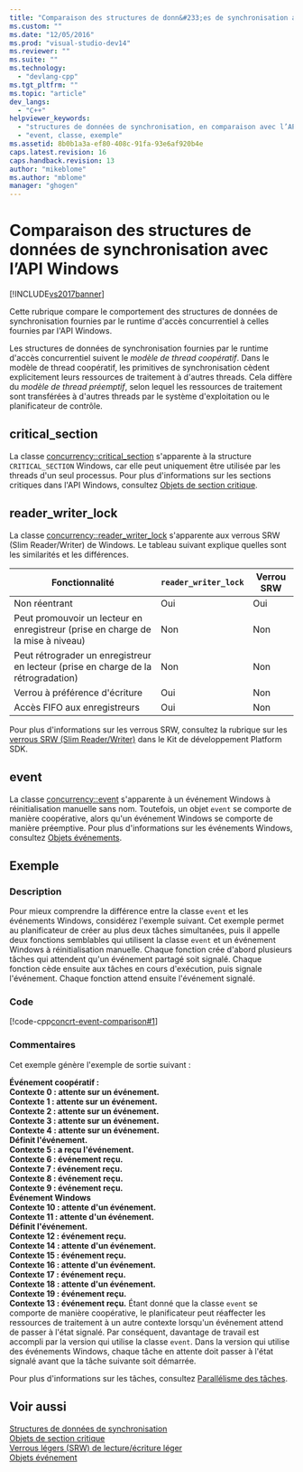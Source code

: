```yaml
---
title: "Comparaison des structures de donn&#233;es de synchronisation avec l’API Windows | Microsoft Docs"
ms.custom: ""
ms.date: "12/05/2016"
ms.prod: "visual-studio-dev14"
ms.reviewer: ""
ms.suite: ""
ms.technology: 
  - "devlang-cpp"
ms.tgt_pltfrm: ""
ms.topic: "article"
dev_langs: 
  - "C++"
helpviewer_keywords: 
  - "structures de données de synchronisation, en comparaison avec l’API Windows"
  - "event, classe, exemple"
ms.assetid: 8b0b1a3a-ef80-408c-91fa-93e6af920b4e
caps.latest.revision: 16
caps.handback.revision: 13
author: "mikeblome"
ms.author: "mblome"
manager: "ghogen"
---
```

# Comparaison des structures de donn&#233;es de synchronisation avec l’API Windows
[!INCLUDE[vs2017banner](../../assembler/inline/includes/vs2017banner.md)]

Cette rubrique compare le comportement des structures de données de synchronisation fournies par le runtime d'accès concurrentiel à celles fournies par l'API Windows.  
  
 Les structures de données de synchronisation fournies par le runtime d'accès concurrentiel suivent le *modèle de thread coopératif*.  Dans le modèle de thread coopératif, les primitives de synchronisation cèdent explicitement leurs ressources de traitement à d'autres threads.  Cela diffère du *modèle de thread préemptif*, selon lequel les ressources de traitement sont transférées à d'autres threads par le système d'exploitation ou le planificateur de contrôle.  
  
## critical\_section  
 La classe [concurrency::critical\_section](../../parallel/concrt/reference/critical-section-class.md) s'apparente à la structure `CRITICAL_SECTION` Windows, car elle peut uniquement être utilisée par les threads d'un seul processus.  Pour plus d'informations sur les sections critiques dans l'API Windows, consultez [Objets de section critique](http://msdn.microsoft.com/library/windows/desktop/ms682530).  
  
## reader\_writer\_lock  
 La classe [concurrency::reader\_writer\_lock](../../parallel/concrt/reference/reader-writer-lock-class.md) s'apparente aux verrous SRW \(Slim Reader\/Writer\) de Windows.  Le tableau suivant explique quelles sont les similarités et les différences.  
  
|Fonctionnalité|`reader_writer_lock`|Verrou SRW|  
|--------------------|--------------------------|----------------|  
|Non réentrant|Oui|Oui|  
|Peut promouvoir un lecteur en enregistreur \(prise en charge de la mise à niveau\)|Non|Non|  
|Peut rétrograder un enregistreur en lecteur \(prise en charge de la rétrogradation\)|Non|Non|  
|Verrou à préférence d'écriture|Oui|Non|  
|Accès FIFO aux enregistreurs|Oui|Non|  
  
 Pour plus d'informations sur les verrous SRW, consultez la rubrique sur les [verrous SRW \(Slim Reader\/Writer\)](http://msdn.microsoft.com/library/windows/desktop/aa904937) dans le Kit de développement Platform SDK.  
  
## event  
 La classe [concurrency::event](../../parallel/concrt/reference/event-class.md) s'apparente à un événement Windows à réinitialisation manuelle sans nom.  Toutefois, un objet `event` se comporte de manière coopérative, alors qu'un événement Windows se comporte de manière préemptive.  Pour plus d'informations sur les événements Windows, consultez [Objets événements](http://msdn.microsoft.com/library/windows/desktop/ms682655).  
  
## Exemple  
  
### Description  
 Pour mieux comprendre la différence entre la classe `event` et les événements Windows, considérez l'exemple suivant.  Cet exemple permet au planificateur de créer au plus deux tâches simultanées, puis il appelle deux fonctions semblables qui utilisent la classe `event` et un événement Windows à réinitialisation manuelle.  Chaque fonction crée d'abord plusieurs tâches qui attendent qu'un événement partagé soit signalé.  Chaque fonction cède ensuite aux tâches en cours d'exécution, puis signale l'événement.  Chaque fonction attend ensuite l'événement signalé.  
  
### Code  
 [!code-cpp[concrt-event-comparison#1](../../parallel/concrt/codesnippet/CPP/comparing-synchronization-data-structures-to-the-windows-api_1.cpp)]  
  
### Commentaires  
 Cet exemple génère l'exemple de sortie suivant :  
  
  **Événement coopératif :**  
 **Contexte 0 : attente sur un événement.**  
 **Contexte 1 : attente sur un événement.**  
 **Contexte 2 : attente sur un événement.**  
 **Contexte 3 : attente sur un événement.**  
 **Contexte 4 : attente sur un événement.**  
 **Définit l'événement.**  
 **Contexte 5 : a reçu l'événement.**  
 **Contexte 6 : événement reçu.**  
 **Contexte 7 : événement reçu.**  
 **Contexte 8 : événement reçu.**  
 **Contexte 9 : événement reçu.**  
**Événement Windows**  
 **Contexte 10 : attente d'un événement.**  
 **Contexte 11 : attente d'un événement.**  
 **Définit l'événement.**  
 **Contexte 12 : événement reçu.**  
 **Contexte 14 : attente d'un événement.**  
 **Contexte 15 : événement reçu.**  
 **Contexte 16 : attente d'un événement.**  
 **Contexte 17 : événement reçu.**  
 **Contexte 18 : attente d'un événement.**  
 **Contexte 19 : événement reçu.**  
 **Contexte 13 : événement reçu.** Étant donné que la classe `event` se comporte de manière coopérative, le planificateur peut réaffecter les ressources de traitement à un autre contexte lorsqu'un événement attend de passer à l'état signalé.  Par conséquent, davantage de travail est accompli par la version qui utilise la classe `event`.  Dans la version qui utilise des événements Windows, chaque tâche en attente doit passer à l'état signalé avant que la tâche suivante soit démarrée.  
  
 Pour plus d'informations sur les tâches, consultez [Parallélisme des tâches](../../parallel/concrt/task-parallelism-concurrency-runtime.md).  
  
## Voir aussi  
 [Structures de données de synchronisation](../../parallel/concrt/synchronization-data-structures.md)   
 [Objets de section critique](http://msdn.microsoft.com/library/windows/desktop/ms682530)   
 [Verrous légers \(SRW\) de lecture\/écriture léger](http://msdn.microsoft.com/library/windows/desktop/aa904937)   
 [Objets événement](http://msdn.microsoft.com/library/windows/desktop/ms682655)